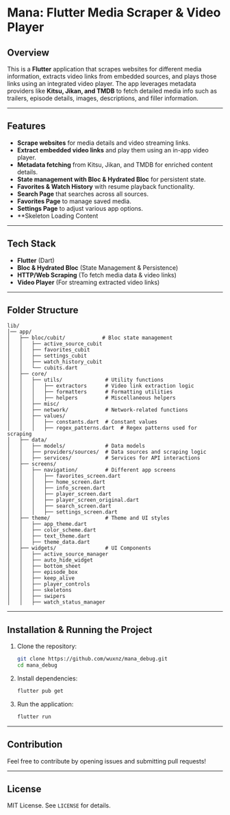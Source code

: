 # Mana: Flutter Media Scraper & Video Player

## Overview
This is a **Flutter** application that scrapes websites for different media information, extracts video links from embedded sources, and plays those links using an integrated video player. The app leverages metadata providers like **Kitsu, Jikan, and TMDB** to fetch detailed media info such as trailers, episode details, images, descriptions, and filler information.

---

## Features
- **Scrape websites** for media details and video streaming links.
- **Extract embedded video links** and play them using an in-app video player.
- **Metadata fetching** from Kitsu, Jikan, and TMDB for enriched content details.
- **State management with Bloc & Hydrated Bloc** for persistent state.
- **Favorites & Watch History** with resume playback functionality.
- **Search Page** that searches across all sources.
- **Favorites Page** to manage saved media.
- **Settings Page** to adjust various app options.
- **Skeleton Loading Content

---

## Tech Stack
- **Flutter** (Dart)
- **Bloc & Hydrated Bloc** (State Management & Persistence)
- **HTTP/Web Scraping** (To fetch media data & video links)
- **Video Player** (For streaming extracted video links)

---

## Folder Structure
```
lib/
│── app/
│   ├── bloc/cubit/            # Bloc state management
│   │   ├── active_source_cubit
│   │   ├── favorites_cubit
│   │   ├── settings_cubit
│   │   ├── watch_history_cubit
│   │   └── cubits.dart
│   ├── core/
│   │   ├── utils/              # Utility functions
│   │   │   ├── extractors      # Video link extraction logic
│   │   │   ├── formatters      # Formatting utilities
│   │   │   ├── helpers         # Miscellaneous helpers
│   │   ├── misc/
│   │   ├── network/            # Network-related functions
│   │   ├── values/
│   │   │   ├── constants.dart  # Constant values
│   │   │   ├── regex_patterns.dart  # Regex patterns used for scraping
│   ├── data/
│   │   ├── models/             # Data models
│   │   ├── providers/sources/  # Data sources and scraping logic
│   │   ├── services/           # Services for API interactions
│   ├── screens/
│   │   ├── navigation/         # Different app screens
│   │   │   ├── favorites_screen.dart
│   │   │   ├── home_screen.dart
│   │   │   ├── info_screen.dart
│   │   │   ├── player_screen.dart
│   │   │   ├── player_screen_original.dart
│   │   │   ├── search_screen.dart
│   │   │   ├── settings_screen.dart
│   ├── theme/                  # Theme and UI styles
│   │   ├── app_theme.dart
│   │   ├── color_scheme.dart
│   │   ├── text_theme.dart
│   │   ├── theme_data.dart
│   ├── widgets/                # UI Components
│   │   ├── active_source_manager
│   │   ├── auto_hide_widget
│   │   ├── bottom_sheet
│   │   ├── episode_box
│   │   ├── keep_alive
│   │   ├── player_controls
│   │   ├── skeletons
│   │   ├── swipers
│   │   ├── watch_status_manager
```

---

## Installation & Running the Project
1. Clone the repository:
   ```sh
   git clone https://github.com/wuxnz/mana_debug.git
   cd mana_debug
   ```
2. Install dependencies:
   ```sh
   flutter pub get
   ```
3. Run the application:
   ```sh
   flutter run
   ```

---

## Contribution
Feel free to contribute by opening issues and submitting pull requests!

---

## License
MIT License. See `LICENSE` for details.

